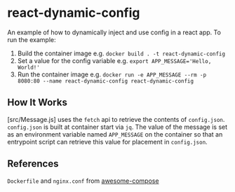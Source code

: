 # react-dynamic-config

An example of how to dynamically inject and use config in a react app. To run the example:
1. Build the container image e.g. `docker build . -t react-dynamic-config`
2. Set a value for the config variable e.g. `export APP_MESSAGE='Hello, World!'`
3. Run the container image e.g. `docker run -e APP_MESSAGE --rm -p 8080:80 --name react-dynamic-config react-dynamic-config`

## How It Works

[src/Message.js] uses the `fetch` api to retrieve the contents of `config.json`. `config.json` is built at container start via
`jq`. The value of the message is set as an environment variable named `APP_MESSAGE` on the container so that an entrypoint
script can retrieve this value for placement in `config.json`.

## References

`Dockerfile` and `nginx.conf` from [awesome-compose](https://github.com/docker/awesome-compose/tree/master/react-nginx)